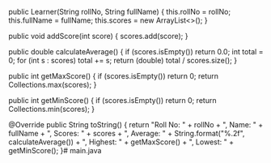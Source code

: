 public Learner(String rollNo, String fullName) {
    this.rollNo = rollNo;
    this.fullName = fullName;
    this.scores = new ArrayList<>();
}

public void addScore(int score) {
    scores.add(score);
}

public double calculateAverage() {
    if (scores.isEmpty()) return 0.0;
    int total = 0;
    for (int s : scores) total += s;
    return (double) total / scores.size();
}

public int getMaxScore() {
    if (scores.isEmpty()) return 0;
    return Collections.max(scores);
}

public int getMinScore() {
    if (scores.isEmpty()) return 0;
    return Collections.min(scores);
}

@Override
public String toString() {
    return "Roll No: " + rollNo + ", Name: " + fullName +
           ", Scores: " + scores +
           ", Average: " + String.format("%.2f", calculateAverage()) +
           ", Highest: " + getMaxScore() +
           ", Lowest: " + getMinScore();
}# main.java

